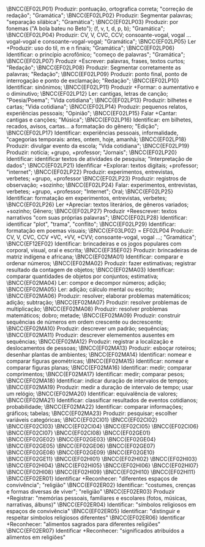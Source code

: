 \BNCC{EF02LP01} Produzir: pontuação, ortografica correta; "correção de redação"; "Gramática";
\BNCC{EF02LP02} Produzir: Segmentar palavras; "separação silábica"; "Gramática";
\BNCC{EF02LP03} Produzir: por fonemas ("A bola bateu no Beto"); (f, v, t, d, p, b); "Gramática";
\BNCC{EF02LP04} Produzir: CV, V, CVC, CCV; consoante-vogal, vogal ... vogal-vogal e consoante-vogal-vogal; "Gramática";
\BNCC{EF02LP05} Ler +Produzir: uso do til, m e n finais; "Gramática";
\BNCC{EF02LP06} Identificar: o princípio acrofônico; "começo de palavras"; "Gramática";
\BNCC{EF02LP07} Produzir +Escrever: palavras, frases, textos curtos; "Redação";
\BNCC{EF02LP08} Produzir: Segmentar corretamente as palavras; "Redação";
\BNCC{EF02LP09} Produzir: ponto final, ponto de interrogação e ponto de exclamação; "Redação";
\BNCC{EF02LP10} Identificar: sinônimos;
\BNCC{EF02LP11} Produzir +Formar: o aumentativo e o diminutivo;
\BNCC{EF02LP12} Ler: cantigas, letras de canção; "Poesia/Poema"; "Vida cotidiana";
\BNCC{EF02LP13} Produzir: bilhetes e cartas; "Vida cotidiana";
\BNCC{EF02LP14} Produzir: pequenos relatos, experiências pessoais; "Opinião";
\BNCC{EF02LP15} Falar +Cantar: cantigas e canções; "Música";
\BNCC{EF02LP16} Identificar: em bilhetes, recados, avisos, cartas... a formatação do gênero; "Edição"; 
\BNCC{EF02LP17} Identificar: experiências pessoais, informalidade, "cagegorias temporais: antes, ontem, hoje, amanhã;
\BNCC{EF02LP18} Produzir: divulgar evento da escola; "Vida cotidiana";
\BNCC{EF02LP19} Produzir: notícia; +grupo, +professor; "Jornais";
\BNCC{EF02LP20} Identificar: identificar textos de atividades de pesquisa; "Interpretação de dados";
\BNCC{EF02LP21} Idenfificar +Explorar: textos digitais; +professor; "internet"; 
\BNCC{EF02LP22} Produzir: experimentos, entrevistas, verbetes; +grupo, +professor
\BNCC{EF02LP23} Produzir: registros de observação; +sozinho; 
\BNCC{EF02LP24} Falar: experimentos, entrevistas, verbetes; +grupo, +professor; "Internet"; Oral;
\BNCC{EF02LP25} Identificar: formatação em experimentos, entrevistas, verbetes; 
\BNCC{EF02LP26} Ler +Apreciar: textos literários, de gêneros variados; +sozinho; Gênero; 
\BNCC{EF02LP27} Produzir +Reescrever: textos narrativos "com suas próprias palavras";
\BNCC{EF02LP28} Identificar: identificar "plot", "trama", "conflito"; 
\BNCC{EF02LP29} Identificar: formatação em poemas visuais;
\BNCC{EF03LP02} = EF02LP04 Produzir: CV, V, CVC, CCV +VC, +VV, +CVV; consoante-vogal, vogal ...; "Gramática";
\BNCC{EF12EF02} Identificar: brincadeiras e os jogos populares com corporal, visual, oral e escrita;
\BNCC{EF35EF02} Produzir: brincadeiras de matriz indígena e africana;
\BNCC{EF02MA01} Identificar: comparar e ordenar números;
\BNCC{EF02MA02} Produzir: fazer estimativas; registrar resultado da contagem de objetos;
\BNCC{EF02MA03} Identificar: comparar quantidades de objetos por conjuntos; estimativa;
\BNCC{EF02MA04} Ler: compor e decompor números; adição;
\BNCC{EF02MA05} Ler: adição; cálculo mental ou escrito;
\BNCC{EF02MA06} Produzir: resolver; elaborar problemas matemáticos; adição; subtração;
\BNCC{EF02MA07} Produzir: resolver problemas de multiplicação;
\BNCC{EF02MA08} Produzir: resolver problemas matemáticos; dobro; metade;
\BNCC{EF02MA09} Produzir: construir sequências de números em ordem crescente ou decrescente;
\BNCC{EF02MA10} Produzir: descrever um padrão; sequências;
\BNCC{EF02MA11} Produzir: descrever elemementos ausentes em sequências;
\BNCC{EF02MA12} Produzir: registrar a localização e deslocamentos de pessoas;
\BNCC{EF02MA13} Produzir: esboçar roteiros; desenhar plantas de ambientes;
\BNCC{EF02MA14} Identificar: nomear e comparar figuras geométricas; 
\BNCC{EF02MA15} Identificar: nomear e comparar figuras planas;
\BNCC{EF02MA16} Identificar: medir; comparar comprimentos;
\BNCC{EF02MA17} Identificar: medir; comparar pesos;
\BNCC{EF02MA18} Identificar: indicar duração de intervalos de tempos;
\BNCC{EF02MA19} Produzir: medir a duração de intervalo de tempo; usar um relógio;
\BNCC{EF02MA20} Identificar: equivalência de valores; 
\BNCC{EF02MA21} Identificar: classificar resultados de eventos cotidianos; probabilidade;
\BNCC{EF02MA22} Identificar: comparar informações; gráficos; tabelas;
\BNCC{EF02MA23} Produzir: pesquisar; escolher variáveis categóricas;
\BNCC{EF02CI01}
\BNCC{EF02CI02}
\BNCC{EF02CI03}
\BNCC{EF02CI04}
\BNCC{EF02CI05}
\BNCC{EF02CI06}
\BNCC{EF02CI07}
\BNCC{EF02CI08}
\BNCC{EF02GE01}
\BNCC{EF02GE02}
\BNCC{EF02GE03}
\BNCC{EF02GE04}
\BNCC{EF02GE05}
\BNCC{EF02GE06}
\BNCC{EF02GE07}
\BNCC{EF02GE08}
\BNCC{EF02GE09}
\BNCC{EF02GE10}
\BNCC{EF02GE11}
\BNCC{EF02HI01}
\BNCC{EF02HI02}
\BNCC{EF02HI03}
\BNCC{EF02HI04}
\BNCC{EF02HI05}
\BNCC{EF02HI06}
\BNCC{EF02HI07}
\BNCC{EF02HI08}
\BNCC{EF02HI09}
\BNCC{EF02HI10}
\BNCC{EF02HI11}
\BNCC{EF02ER01} Identificar +Reconhecer: "diferentes espaços de convivência"; "religião"
\BNCC{EF02ER02} Identificar: "costumes, crenças e formas diversas de viver"; "religião"
\BNCC{EF02ER03} Produzir +Registrar: "memórias pessoais, familiares e escolares (fotos, músicas, narrativas, álbuns)"
\BNCC{EF02ER04} Identificar: "símbolos religiosos em espaços de convivência"
\BNCC{EF02ER05} Identificar: "distinguir e respeitar símbolos religiosos diferentes"
\BNCC{EF02ER06} Identificar +Reconhecer: "alimentos sagrados para diferentes religiões"
\BNCC{EF02ER07} Identificar +Reconhecer: "significados atribuídos a alimentos em religiões"
